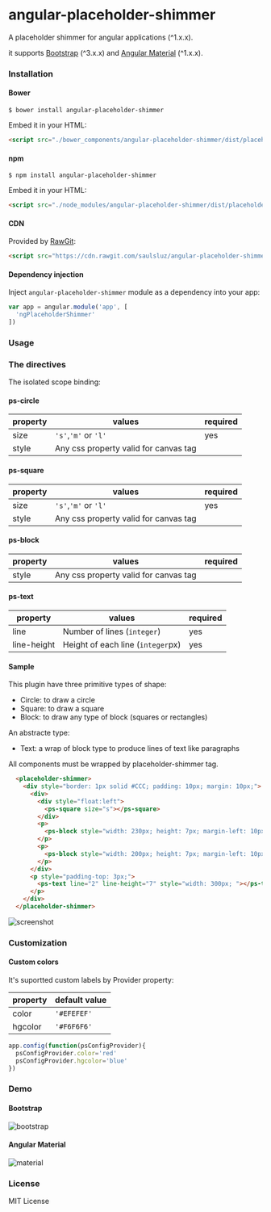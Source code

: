 # angular-placeholder-shimmer

A placeholder shimmer for angular applications (^1.x.x).

it supports [Bootstrap](https://getbootstrap.com/) (^3.x.x) and [Angular Material](https://material.angularjs.org/) (^1.x.x).

### Installation

#### Bower

`$ bower install angular-placeholder-shimmer`

Embed it in your HTML:

```html
<script src="./bower_components/angular-placeholder-shimmer/dist/placeholder-shimmer.min.js"></script>
```

#### npm

`$ npm install angular-placeholder-shimmer`

Embed it in your HTML:

```html
<script src="./node_modules/angular-placeholder-shimmer/dist/placeholder-shimmer.min.js"></script>
```

#### CDN

Provided by [RawGit](https://rawgit.com/):

```html
<script src="https://cdn.rawgit.com/saulsluz/angular-placeholder-shimmer/594a8fe7/js/placeholder-shimmer.js"></script>
```

#### Dependency injection

Inject `angular-placeholder-shimmer` module as a dependency into your app:

```js
var app = angular.module('app', [
  'ngPlaceholderShimmer'
])
```

### Usage

### The directives

The isolated scope binding:

#### ps-circle

|          property      |             values           | required |
| ---------------------- | ------------------------------------- | -------- |
| size                   |           `'s'`,`'m'` or `'l'`        |   yes    |
| style                  | Any css property valid for canvas tag |          |

#### ps-square

|          property      |             values           | required |
| ---------------------- | ------------------------------------- | -------- |
| size                   |           `'s'`,`'m'` or `'l'`        |   yes    |
| style                  | Any css property valid for canvas tag |        |

#### ps-block

|          property      |             values           | required |
| ---------------------- | ------------------------------------- | -------- |
| style                  | Any css property valid for canvas tag |        |

#### ps-text

|          property      |             values           | required |
| ---------------------- | ------------------------------------- | -------- |
| line                   | Number of lines (`integer`) |     yes     |
| line-height            | Height of each line (`integer`px) |     yes     |


#### Sample

This plugin have three primitive types of shape:

- Circle: to draw a circle
- Square: to draw a square
- Block: to draw any type of block (squares or rectangles)

An abstracte type:

- Text: a wrap of block type to produce lines of text like paragraphs

All components must be wrapped by placeholder-shimmer tag.

```html
  <placeholder-shimmer>
    <div style="border: 1px solid #CCC; padding: 10px; margin: 10px;">
      <div>
        <div style="float:left">
          <ps-square size="s"></ps-square>
        </div>
        <p>
          <ps-block style="width: 230px; height: 7px; margin-left: 10px; margin-top: 10px;"></ps-block>
        </p>
        <p>
          <ps-block style="width: 200px; height: 7px; margin-left: 10px;"></ps-block>
        </p>
      </div>
      <p style="padding-top: 3px;">
        <ps-text line="2" line-height="7" style="width: 300px; "></ps-text>
      </p>
    </div>
  </placeholder-shimmer>
```

![screenshot](https://user-images.githubusercontent.com/2475044/28717979-585f4e8c-737a-11e7-9342-2381a1a0a91d.png)

### Customization

#### Custom colors

It's suportted custom labels by Provider property:

|   property       |          default value             |
| ---------------- | ---------------------------------- |
| color     | `'#EFEFEF'` |
| hgcolor   | `'#F6F6F6'` |

```js
app.config(function(psConfigProvider){
  psConfigProvider.color='red'
  psConfigProvider.hgcolor='blue'
})
```

### Demo

#### Bootstrap

![bootstrap](https://user-images.githubusercontent.com/2475044/28719076-025985d4-737f-11e7-8b0e-6bd5f208a144.gif)

#### Angular Material

![material](https://user-images.githubusercontent.com/2475044/28719075-02534002-737f-11e7-9de8-948b2ad7c221.gif)

### License

MIT License
